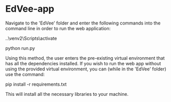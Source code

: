 # EdVee-app

Navigate to the 'EdVee' folder and enter the following commands into the command line in order to run the web application:
 
  ..\venv2\Scripts\activate
  
  python run.py

Using this method, the user enters the pre-existing virtual environment that has all the dependencies installed.
If you wish to run the web app without using the provided virtual environment, you can (while in the 'EdVee' folder) use the command:
  
  pip install -r requirements.txt

This will install all the necessary libraries to your machine.
